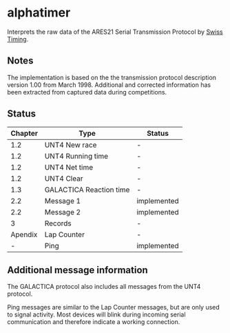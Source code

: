# alphatimer

Interprets the raw data of the ARES21 Serial Transmission Protocol by [Swiss Timing](https://www.swisstiming.com/).

## Notes

The implementation is based on the the transmission protocol description version 1.00 from March 1998. Additional and corrected information has been extracted
from captured data during competitions.

## Status

| Chapter | Type                    | Status      |
| ------- | ----------------------- | ----------- |
| 1.2     | UNT4 New race           | -           |
| 1.2     | UNT4 Running time       | -           |
| 1.2     | UNT4 Net time           | -           |
| 1.2     | UNT4 Clear              | -           |
| 1.3     | GALACTICA Reaction time | -           |
| 2.2     | Message 1               | implemented |
| 2.2     | Message 2               | implemented |
| 3       | Records                 | -           |
| Apendix | Lap Counter             | -           |
| -       | Ping                    | implemented |

## Additional message information

The GALACTICA protocol also includes all messages from the UNT4 protocol.

Ping messages are similar to the Lap Counter messages, but are only used to signal activity. Most devices will blink during incoming serial communication and
therefore indicate a working connection.
